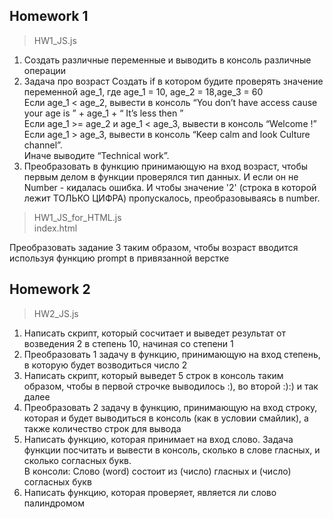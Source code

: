 ## Homework 1 
> HW1_JS.js 
 1. Создать различные переменные и выводить в консоль различные операции
 2. Задача про возраст
Создать if в котором будите проверять значение переменной age_1, где age_1 = 10, age_2 = 18,age_3 = 60    
Если age_1 < age_2, вывести в консоль “You don’t have access cause your age is ” + age_1 + “ It’s less then ”   
Если age_1 >=  age_2 и age_1 <  age_3, вывести в консоль “Welcome  !”   
Если age_1  > age_3, вывести в консоль “Keep calm and look Culture channel”.   
Иначе выводите “Technical work”.
 3. Преобразовать в функцию принимающую на вход возраст, чтобы первым делом в функции проверялся тип данных. И если он не Number - кидалась ошибка. И чтобы значение '2' (строка в которой лежит ТОЛЬКО ЦИФРА) пропускалось, преобразовываясь в number.
 
> HW1_JS_for_HTML.js      
> index.html      

Преобразовать задание 3 таким образом, чтобы возраст вводится используя функцию prompt в привязанной верстке    

## Homework 2
> HW2_JS.js
1. Написать скрипт, который сосчитает и выведет результат от возведения 2 в степень 10, начиная со степени 1   
2. Преобразовать 1 задачу в функцию, принимающую на вход степень, в которую будет возводиться число 2   
3. Написать скрипт, который выведет 5 строк в консоль таким образом, чтобы в первой строчке выводилось :), во второй :):) и так далее   
4. Преобразовать 2 задачу в функцию, принимающую на вход строку, которая и будет выводиться в консоль (как в условии смайлик), а также количество строк для вывода    
5.  Написать функцию, которая принимает на вход слово. Задача функции посчитать и вывести в консоль, сколько в слове гласных, и сколько согласных букв.    
В консоли: Слово (word) состоит из  (число) гласных и (число) согласных букв
6. Написать функцию, которая проверяет, является ли слово палиндромом    
